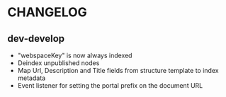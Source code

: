 CHANGELOG
=========

dev-develop
-----------

- "webspaceKey" is now always indexed
- Deindex unpublished nodes
- Map Url, Description and Title fields from structure template to index metadata
- Event listener for setting the portal prefix on the document URL

